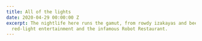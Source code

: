```yaml
---
title: All of the lights
date: 2020-04-29 00:00:00 Z
excerpt: The nightlife here runs the gamut, from rowdy izakayas and beer bars, to
  red-light entertainment and the infamous Robot Restaurant.
---
```


